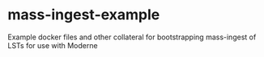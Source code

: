 # mass-ingest-example
Example docker files and other collateral for bootstrapping mass-ingest of LSTs for use with Moderne
